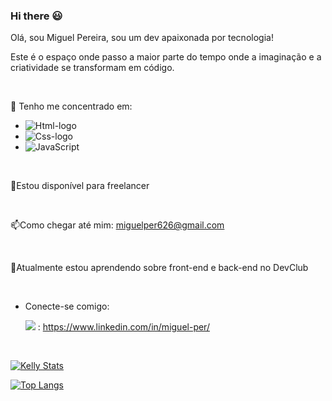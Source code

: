 ### Hi there 😃

Olá, sou Miguel Pereira, sou um dev apaixonada por tecnologia!

Este é o espaço onde passo a maior parte do tempo onde a imaginação e a criatividade se transformam em código.

<br>

📌 Tenho me concentrado em: 
- <img src="https://img.shields.io/badge/HTML5-E34F26?style=for-the-badge&logo=html5&logoColor=white" alt="Html-logo"/>
- <img src="https://img.shields.io/badge/CSS3-1572B6?style=for-the-badge&logo=css3&logoColor=white" alt="Css-logo"/>
- <img src="https://img.shields.io/badge/JavaScript-F7DF1E?style=for-the-badge&logo=javascript&logoColor=black" alt="JavaScript"/>

<br>

🤝Estou disponível para freelancer

<br>

📫Como chegar até mim: miguelper626@gmail.com 

<br>

🌱Atualmente estou aprendendo sobre front-end e back-end no DevClub

<br> 

- Conecte-se comigo:

  <img src="https://img.shields.io/badge/LinkedIn-0077B5?style=for-the-badge&logo=linkedin&logoColor=white">  : https://www.linkedin.com/in/miguel-per/
  
  <br>
  
[![Kelly Stats](https://github-readme-stats.vercel.app/api?username=Kelly-costa)](https://github.com/anuraghazra/github-readme-stats)

[![Top Langs](https://github-readme-stats.vercel.app/api/top-langs/?username=Kelly-costa)](https://github.com/anuraghazra/github-readme-stats)
